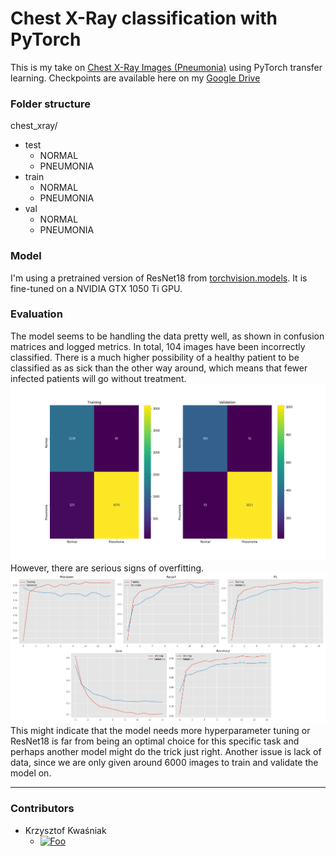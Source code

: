 # Chest X-Ray classification with PyTorch
This is my take on [Chest X-Ray Images (Pneumonia)](https://www.kaggle.com/paultimothymooney/chest-xray-pneumonia) using PyTorch transfer learning.
Checkpoints are available here on my [Google Drive](https://drive.google.com/drive/folders/1rZ8FixPrRzBQi9OX_gAJWXVfXPKyqjLV?usp=sharing)

### Folder structure 
chest_xray/
- test
    - NORMAL
    - PNEUMONIA
- train
    - NORMAL
    - PNEUMONIA
- val
    - NORMAL
    - PNEUMONIA


### Model
I'm using a pretrained version of ResNet18 from [torchvision.models](https://pytorch.org/docs/stable/torchvision/models.html). It is fine-tuned on a NVIDIA GTX 1050 Ti GPU.
### Evaluation  
The model seems to be handling the data pretty well, as shown in confusion matrices and logged metrics. In total, 104 images have been incorrectly classified. There is a much higher possibility of a healthy patient to be classified as as sick than the other way around, which means that fewer infected patients will go without treatment.
![confusion matrix](ConfusionMatrix.png)
 However, there are serious signs of overfitting.
![plots](metrics.png)
  This might indicate that the model needs more hyperparameter tuning or ResNet18 is far from being an optimal choice for this specific task and perhaps another model might do the trick just right. Another issue is lack of data, since we are only given around 6000 images to train and validate the model on.

---
### Contributors  
- Krzysztof Kwaśniak 
    - [![Foo](https://i.imgur.com/nQueDcg.png)](https://www.linkedin.com/in/kwasniak-krzysztof/)
